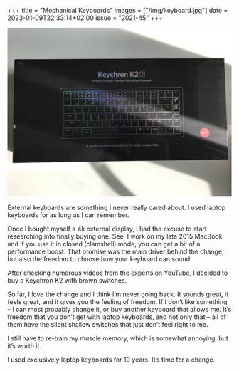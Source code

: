 +++
title       = "Mechanical Keyboards"
images      = ["/img/keyboard.jpg"]
date        = 2023-01-09T22:33:14+02:00
issue       = "2021-45"
+++

![Mechanical Keyboard](/img/keyboard.jpg)

External keyboards are something I never really cared about. I used laptop keyboards for as long as I can remember.

Once I bought myself a 4k external display, I had the excuse to start researching into finally buying one. See, I work on my late 2015 MacBook and if you use it in closed (clamshell) mode, you can get a bit of a performance boost. That promise was the main driver behind the change, but also the freedom to choose how your keyboard can sound.

After checking numerous videos from the experts on YouTube, I decided to buy a Keychron K2 with brown switches.

So far, I love the change and I think I’m never going back. It sounds great, it feels great, and it gives you the feeling of freedom. If I don’t like something – I can most probably change it, or buy another keyboard that allows me. It’s freedom that you don’t get with laptop keyboards, and not only that – all of them have the silent shallow switches that just don’t feel right to me.

I still have to re-train my muscle memory, which is somewhat annoying, but it’s worth it.

I used exclusively laptop keyboards for 10 years. It’s time for a change.
